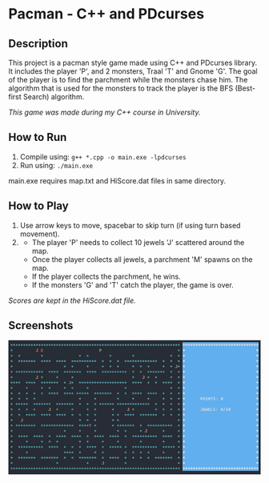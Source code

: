 # Pacman - C++ and PDcurses

## Description

This project is a pacman style game made using C++ and PDcurses library. It includes the player 'P', and 2 monsters, Traal 'T' and Gnome 'G'. The goal of the player is to find the parchment while the monsters chase him. The algorithm that is used for the monsters to track the player is the BFS (Best-first Search) algorithm.

*This game was made during my C++ course in University.*

## How to Run

1. Compile using: ```g++ *.cpp -o main.exe -lpdcurses```
2. Run using: ```./main.exe```

main.exe requires map.txt and HiScore.dat files in same directory.

## How to Play

1. Use arrow keys to move, spacebar to skip turn (if using turn based movement).
2. - The player 'P' needs to collect 10 jewels 'J' scattered around the map.
   - Once the player collects all jewels, a parchment 'M' spawns on the map.
   - If the player collects the parchment, he wins.
   - If the monsters 'G' and 'T' catch the player, the game is over.

*Scores are kept in the HiScore.dat file.*

## Screenshots

![Screenshot1](https://github.com/ChrisTs8920/Pacman-Cpp/blob/main/screenshots/Screenshot_1.jpg?raw=true)
